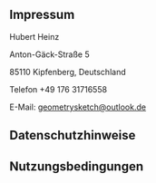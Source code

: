 ## Impressum
Hubert Heinz

Anton-Gäck-Straße 5

85110 Kipfenberg, Deutschland

Telefon  +49 176 31716558

E-Mail: geometrysketch@outlook.de

## Datenschutzhinweise

## Nutzungsbedingungen
